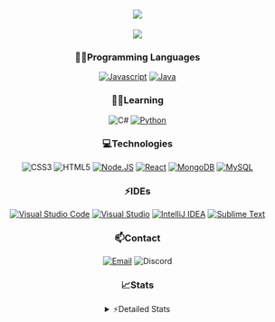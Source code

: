 <div align="center">

<h1 align="center">
  <a href="https://git.io/typing-svg">
    <img src="https://readme-typing-svg.herokuapp.com/?lines=Hello,+There!+👋;This+is+chicho.;CEO+on+Hely+Development....;&center=true&size=25">
  </a>
</h1>
  
<p align="center">
  <img src="https://lanyard.cnrad.dev/api/418087525735858208" />
</p>

### 👨‍💻Programming Languages
  [![Javascript](https://img.shields.io/badge/JavaScript-323330?style=for-the-badge&logo=javascript&logoColor=F7DF1E)](https://www.javascript.com)
  [![Java](https://img.shields.io/badge/Java-ED8B00?style=for-the-badge&logo=java&logoColor=white)](https://www.java.com)
  
### 👨‍💻Learning
  ![C#](https://img.shields.io/badge/C%23-239120?style=for-the-badge&logo=c-sharp&logoColor=white)
  [![Python](https://img.shields.io/badge/Python-FFD43B?style=for-the-badge&logo=python&logoColor=blue)](https://www.python.org)  

### 💻Technologies
  ![CSS3](https://img.shields.io/badge/CSS3-1572B6?style=for-the-badge&logo=css3&logoColor=white)
  ![HTML5](https://img.shields.io/badge/HTML5-E34F26?style=for-the-badge&logo=html5&logoColor=white)
  [![Node.JS](https://img.shields.io/badge/Node.js-339933?style=for-the-badge&logo=nodedotjs&logoColor=white)](https://nodejs.org)
  [![React](https://img.shields.io/badge/React-20232A?style=for-the-badge&logo=react&logoColor=61DAFB)](https://reactjs.org/)
  [![MongoDB](https://img.shields.io/badge/MongoDB-4EA94B?style=for-the-badge&logo=mongodb&logoColor=white)](https://www.mongodb.com)
  [![MySQL](https://img.shields.io/badge/MySQL-005C84?style=for-the-badge&logo=mysql&logoColor=white)](https://www.mysql.com)

### ⚡IDEs
  [![Visual Studio Code](https://img.shields.io/badge/Visual_Studio_Code-0078D4?style=for-the-badge&logo=visual%20studio%20code&logoColor=white)](https://code.visualstudio.com)
  [![Visual Studio](https://img.shields.io/badge/Visual_Studio-5C2D91?style=for-the-badge&logo=visual%20studio&logoColor=white)](https://visualstudio.com)
  [![IntelliJ IDEA](https://img.shields.io/badge/IntelliJIDEA-000000.svg?style=for-the-badge&logo=intellij-idea&logoColor=white)](https://www.jetbrains.com/idea)
  [![Sublime Text](https://img.shields.io/badge/sublime_text-%23575757.svg?&style=for-the-badge&logo=sublime-text&logoColor=important)](https://www.sublimetext.com)
  
### 📫Contact
  [![Email](https://img.shields.io/badge/Email-gastondalla@gmail.com-04619f?style=for-the-badge&logo=gmail&logoColor=white)](mailto:gastondalla@gmail.com)
  ![Discord](https://img.shields.io/badge/Discord-Chicho%234281-5865F2?style=for-the-badge&logo=discord&logoColor=white)
</br>  

### 📈Stats
<details>
    <summary> ⚡Detailed Stats</summary>
    <br/>

<!--START_SECTION:waka-->
![Code Time](http://img.shields.io/badge/Code%20Time-18%20hrs%2041%20mins-blue)

![Profile Views](http://img.shields.io/badge/Profile%20Views-0-blue)

**🐱 My GitHub Data** 

> 🏆 1 Contributions in the Year 2023
 > 
> 📦 35.5 kB Used in GitHub's Storage 
 > 
> 🚫 Not Opted to Hire
 > 
> 📜 8 Public Repositories 
 > 
> 🔑 5 Private Repositories  
 > 
**I'm a Night 🦉** 

```text
🌞 Morning    5 commits      ░░░░░░░░░░░░░░░░░░░░░░░░░   2.65% 
🌆 Daytime    37 commits     █████░░░░░░░░░░░░░░░░░░░░   19.58% 
🌃 Evening    93 commits     ████████████░░░░░░░░░░░░░   49.21% 
🌙 Night      54 commits     ███████░░░░░░░░░░░░░░░░░░   28.57%

```
📅 **I'm Most Productive on Tuesday** 

```text
Monday       14 commits     █░░░░░░░░░░░░░░░░░░░░░░░░   7.41% 
Tuesday      44 commits     █████░░░░░░░░░░░░░░░░░░░░   23.28% 
Wednesday    32 commits     ████░░░░░░░░░░░░░░░░░░░░░   16.93% 
Thursday     19 commits     ██░░░░░░░░░░░░░░░░░░░░░░░   10.05% 
Friday       23 commits     ███░░░░░░░░░░░░░░░░░░░░░░   12.17% 
Saturday     31 commits     ████░░░░░░░░░░░░░░░░░░░░░   16.4% 
Sunday       26 commits     ███░░░░░░░░░░░░░░░░░░░░░░   13.76%

```


📊 **This Week I Spent My Time On** 

```text
⌚︎ Time Zone: America/Argentina/Buenos_Aires

💬 Programming Languages: 
HTML                     2 hrs 26 mins       ███████████░░░░░░░░░░░░░░   47.29% 
Java                     1 hr 6 mins         █████░░░░░░░░░░░░░░░░░░░░   21.54% 
JavaScript               57 mins             ████░░░░░░░░░░░░░░░░░░░░░   18.54% 
CSS                      38 mins             ███░░░░░░░░░░░░░░░░░░░░░░   12.26% 
XML                      0 secs              ░░░░░░░░░░░░░░░░░░░░░░░░░   0.14%

🔥 Editors: 
VS Code                  4 hrs 2 mins        ███████████████████░░░░░░   78.15% 
IntelliJ                 1 hr 7 mins         █████░░░░░░░░░░░░░░░░░░░░   21.85%

🐱‍💻 Projects: 
chicho                   3 hrs 53 mins       ██████████████████░░░░░░░   75.44% 
Pulsar                   57 mins             ████░░░░░░░░░░░░░░░░░░░░░   18.51% 
Unknown Project          8 mins              ░░░░░░░░░░░░░░░░░░░░░░░░░   2.71% 
Quantum                  5 mins              ░░░░░░░░░░░░░░░░░░░░░░░░░   1.85% 
Blast                    4 mins              ░░░░░░░░░░░░░░░░░░░░░░░░░   1.33%

💻 Operating System: 
Windows                  5 hrs 10 mins       █████████████████████████   100.0%

```

**I Mostly Code in Java** 

```text
Java                     6 repos             ████████░░░░░░░░░░░░░░░░░   33.33% 
JavaScript               6 repos             ████████░░░░░░░░░░░░░░░░░   33.33% 
CSS                      2 repos             ██░░░░░░░░░░░░░░░░░░░░░░░   11.11% 
HTML                     1 repo              █░░░░░░░░░░░░░░░░░░░░░░░░   5.56% 
Python                   1 repo              █░░░░░░░░░░░░░░░░░░░░░░░░   5.56%

```



 Last Updated on 07/02/2023 12:27:22 UTC
<!--END_SECTION:waka-->
</details>
